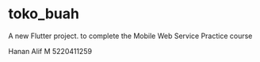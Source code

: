 # toko_buah

A new Flutter project.
to complete the Mobile Web Service Practice course

Hanan Alif M
5220411259

